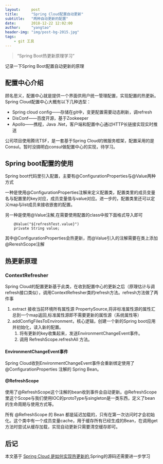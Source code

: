 ```yaml
---
layout:     post
title:      "Spring Cloud配置自动更新"
subtitle:   "两种自动更新的配置"
date:       2018-12-22 12:02:00
author:     "yangtao"
header-img: "img/post-bg-2015.jpg"
tags:
    - git 工具
---
```


> “Spring Boot热更新原理学习”

记录一下Spring Boot配置自动更新的原理
## 配置中心介绍
顾名思义，配置中心就是提供一个界面供用户统一管理配置，实现配置的热更新。
Spring Cloud配置中心大概有以下几种选型：
- Spring cloud config——存储在git中，变更配置需要动态刷新，调refresh
- DisConf——百度开源，基于Zookeeper
- Apollo——携程，Java .Net，客户端和配置中心通过HTTP长链接实现实时推送

公司项目使用腾讯TSF，是一套基于Spring Cloud的微服务框架，配置采用的是Consul。暂时没搞明白consul做配置中心的实现，待学习。

## Spring boot配置的使用

Spring boot代码里引入配置，主要有@ConfigurationProperties与@Value两种方式

一种是使用@ConfigurationProperties注解来定义配置类，配置类里的成员变量名与配置里的key对应，成员变量值与value对应。进一步的，配置类里还可以定义map与list成员来接收嵌套的配置。

另一种是使用@Value注解,在需要使用配置的class中按下面格式导入即可
```
    @Value("${refreshTest.value}")
    private String value;
```

其中@ConfigurationProperties会热更新，而@Value引入的注解需要在类上添加@RereshScope注解
## 热更新原理
### ContextRefresher
Spring Cloud的配置更新基于此类，在收到配置中心的更新之后（原理估计与调refresh接口类似），调用ContextRefresher类的refresh方法。refresh方法做了两件事
1. extract 接收当前环境所有属性源 PropertySource,将非标准属性源的属性汇总到一个map返回,标准属性源即不需要更新的属性源（系统属性等）
2. addConfigFilesToEnvironment，核心逻辑，创建一个新的Spring boot应用并初始化，读入新的配置。
    1. 将有更新的key收集起来，发送EnvironmentChangeEvent事件。
    2. 调用 RefreshScope.refreshAll 方法。

#### EnvironmentChangeEvent事件
Spring Cloud收到EnvironmentChangeEvent事件会重新绑定使用了@ConfigurationProperties 注解的 Spring Bean。

#### @RefreshScope
使用了@RefreshScope这个注解的bean收到事件会自动更新。@RefreshScope里这个Scope与我们使用IOC的protoType与singleton是一类东西，定义了bean的生命周期与使用方式等。

所有 @RefreshScope 的 Bean 都是延迟加载的，只有在第一次访问时才会初始化。这个类中有一个成员变量cache，用于缓存所有已经生成的Bean，在调用get方法时尝试从缓存加载，实现自动更新只需要清空缓存即可。

## 后记
本文基于 [Spring Cloud 是如何实现热更新的](http://www.scienjus.com/spring-cloud-refresh/),Spring的源码还需要进一步学习
